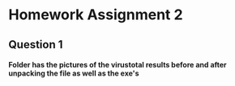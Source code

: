 # Homework Assignment 2

## Question 1 
  #### Folder has the pictures of the virustotal results before and after unpacking the file as well as the exe's
